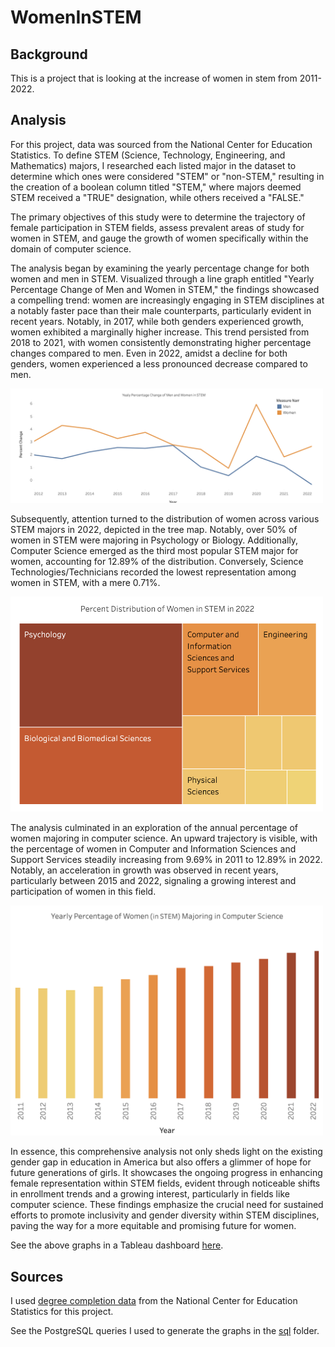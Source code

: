# WomenInSTEM
## Background
This is a project that is looking at the increase of women in stem from 2011-2022.

## Analysis 


For this project, data was sourced from the National Center for Education Statistics. To define STEM (Science, Technology, Engineering, and Mathematics) majors, I researched each listed major in the dataset to determine which ones were considered  "STEM" or "non-STEM," resulting in the creation of a boolean column titled "STEM," where majors deemed STEM received a "TRUE" designation, while others received a "FALSE."

The primary objectives of this study were to determine the trajectory of female participation in STEM fields, assess prevalent areas of study for women in STEM, and gauge the growth of women specifically within the domain of computer science.

The analysis began by examining the yearly percentage change for both women and men in STEM. Visualized through a line graph entitled "Yearly Percentage Change of Men and Women in STEM," the findings showcased a compelling trend: women are increasingly engaging in STEM disciplines at a notably faster pace than their male counterparts, particularly evident in recent years. Notably, in 2017, while both genders experienced growth, women exhibited a marginally higher increase. This trend persisted from 2018 to 2021, with women consistently demonstrating higher percentage changes compared to men. Even in 2022, amidst a decline for both genders, women experienced a less pronounced decrease compared to men.

<img src="https://github.com/kate-amsterdam/WomenInSTEM/blob/main/images/linegraph.png" width="500">

Subsequently, attention turned to the distribution of women across various STEM majors in 2022, depicted in the tree map. Notably, over 50% of women in STEM were majoring in Psychology or Biology. Additionally, Computer Science emerged as the third most popular STEM major for women, accounting for 12.89% of the distribution. Conversely, Science Technologies/Technicians recorded the lowest representation among women in STEM, with a mere 0.71%.

<img src="https://github.com/kate-amsterdam/WomenInSTEM/blob/main/images/blockgraph.png" width="500">

The analysis culminated in an exploration of the annual percentage of women majoring in computer science. An upward trajectory is visible, with the percentage of women in Computer and Information Sciences and Support Services steadily increasing from 9.69% in 2011 to 12.89% in 2022. Notably, an acceleration in growth was observed in recent years, particularly between 2015 and 2022, signaling a growing interest and participation of women in this field.

<img src="https://github.com/kate-amsterdam/WomenInSTEM/blob/main/images/bargraph.png" width="500">

In essence, this comprehensive analysis not only sheds light on the existing gender gap in education in America but also offers a glimmer of hope for future generations of girls. It showcases the ongoing progress in enhancing female representation within STEM fields, evident through noticeable shifts in enrollment trends and a growing interest, particularly in fields like computer science. These findings emphasize the crucial need for sustained efforts to promote inclusivity and gender diversity within STEM disciplines, paving the way for a more equitable and promising future for women.

See the above graphs in a Tableau dashboard [here](https://public.tableau.com/views/WomeninSTEMDashboard/Dashboard1?:language=en-US&).

 ## Sources

 I used [degree completion data](https://nces.ed.gov/ipeds/SummaryTables/report/300?templateId=3000&year=2022&tt=aggregate&instType=1&sid=d3e3eb30-c12a-4fb9-a0aa-ec56661f02e1) from the National Center for Education Statistics for this project. 

See the PostgreSQL queries I used to generate the graphs in the [sql](https://github.com/kate-amsterdam/WomenInSTEM/tree/main/sql) folder.